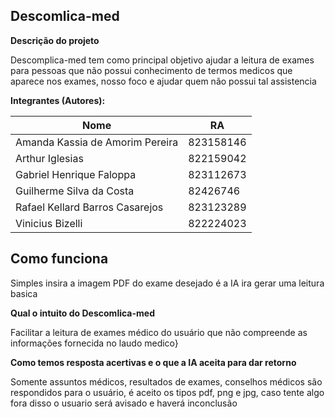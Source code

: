  **Descomlica-med**
  -----------------
 
 **Descrição do projeto** 
 
 Descomplica-med tem como principal objetivo  ajudar a leitura de exames para pessoas que não possui conhecimento de termos medicos que aparece nos exames,
 nosso foco e ajudar quem não possui tal assistencia  

**Integrantes (Autores):**

| Nome                                | RA        |
| ----------------------------------- | --------- |
| Amanda Kassia de Amorim Pereira     | 823158146 |
| Arthur Iglesias                     | 822159042 |
| Gabriel Henrique Faloppa            | 823112673 |
| Guilherme Silva da Costa            | 82426746  |
| Rafael Kellard Barros Casarejos     | 823123289 |
| Vinicius Bizelli                    | 822224023 |

**Como funciona**
-
Simples insira a imagem PDF do exame desejado é a IA ira gerar uma leitura basica

 **Qual o intuito do  Descomlica-med**  

 Facilitar a leitura de exames médico do usuário que não compreende as informações fornecida no laudo medico}

**Como temos resposta acertivas e o que a IA aceita para dar retorno**

Somente assuntos médicos, resultados de exames, conselhos médicos são respondidos para o usuário, é aceito  os tipos pdf, png e jpg,
caso tente algo fora disso o usuario será avisado e haverá inconclusão


